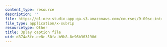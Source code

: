 ```yaml
---
content_type: resource
description: ''
file: https://ol-ocw-studio-app-qa.s3.amazonaws.com/courses/9-00sc-introduction-to-psychology-fall-2011/d874a3fcee8c50fab9b88e96b363190d_syXplPKQb_o.vtt
file_type: application/x-subrip
resourcetype: Other
title: 3play caption file
uid: d874a3fc-ee8c-50fa-b9b8-8e96b363190d
---
```

